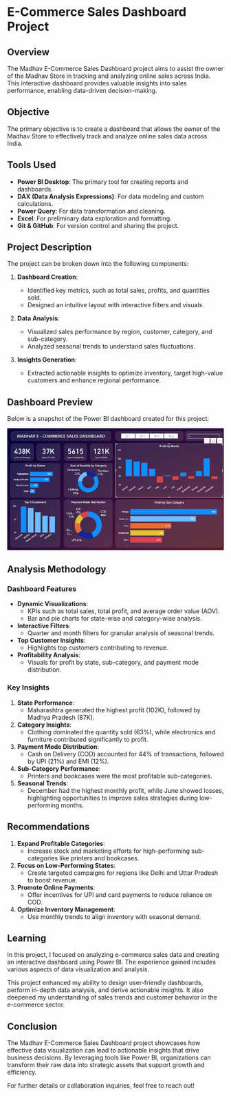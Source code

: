# E-Commerce Sales Dashboard Project  

## Overview  
The Madhav E-Commerce Sales Dashboard project aims to assist the owner of the Madhav Store in tracking and analyzing online sales across India. This interactive dashboard provides valuable insights into sales performance, enabling data-driven decision-making.

## Objective  
The primary objective is to create a dashboard that allows the owner of the Madhav Store to effectively track and analyze online sales data across India.  

## Tools Used  
- **Power BI Desktop**: The primary tool for creating reports and dashboards.  
- **DAX (Data Analysis Expressions)**: For data modeling and custom calculations.  
- **Power Query**: For data transformation and cleaning.  
- **Excel**: For preliminary data exploration and formatting.  
- **Git & GitHub**: For version control and sharing the project.  

## Project Description  
The project can be broken down into the following components:  

1. **Dashboard Creation**:  
   - Identified key metrics, such as total sales, profits, and quantities sold.  
   - Designed an intuitive layout with interactive filters and visuals.  

2. **Data Analysis**:  
   - Visualized sales performance by region, customer, category, and sub-category.  
   - Analyzed seasonal trends to understand sales fluctuations.  

3. **Insights Generation**:  
   - Extracted actionable insights to optimize inventory, target high-value customers and enhance regional performance.  

## Dashboard Preview  
Below is a snapshot of the Power BI dashboard created for this project:  

![E-Commerce Sales Dashboard](https://github.com/amitkr209/Tableau_and_Power_BI_Projects/blob/main/Power%20BI%20Projects/Madhav%20E-Commerce%20Sales%20Dashboard/images/Dashboard.png)  

## Analysis Methodology  

### Dashboard Features  
- **Dynamic Visualizations**:  
  - KPIs such as total sales, total profit, and average order value (AOV).  
  - Bar and pie charts for state-wise and category-wise analysis.  
- **Interactive Filters**:  
  - Quarter and month filters for granular analysis of seasonal trends.  
- **Top Customer Insights**:  
  - Highlights top customers contributing to revenue.  
- **Profitability Analysis**:  
  - Visuals for profit by state, sub-category, and payment mode distribution.  

### Key Insights  
1. **State Performance**:  
   - Maharashtra generated the highest profit (102K), followed by Madhya Pradesh (87K).  
2. **Category Insights**:  
   - Clothing dominated the quantity sold (63%), while electronics and furniture contributed significantly to profit.  
3. **Payment Mode Distribution**:  
   - Cash on Delivery (COD) accounted for 44% of transactions, followed by UPI (21%) and EMI (12%).  
4. **Sub-Category Performance**:  
   - Printers and bookcases were the most profitable sub-categories.  
5. **Seasonal Trends**:  
   - December had the highest monthly profit, while June showed losses, highlighting opportunities to improve sales strategies during low-performing months.  

## Recommendations  
1. **Expand Profitable Categories**:  
   - Increase stock and marketing efforts for high-performing sub-categories like printers and bookcases.  
2. **Focus on Low-Performing States**:  
   - Create targeted campaigns for regions like Delhi and Uttar Pradesh to boost revenue.  
3. **Promote Online Payments**:  
   - Offer incentives for UPI and card payments to reduce reliance on COD.  
4. **Optimize Inventory Management**:  
   - Use monthly trends to align inventory with seasonal demand.  

## Learning
In this project, I focused on analyzing e-commerce sales data and creating an interactive dashboard using Power BI. The experience gained includes various aspects of data visualization and analysis.

This project enhanced my ability to design user-friendly dashboards, perform in-depth data analysis, and derive actionable insights. It also deepened my understanding of sales trends and customer behavior in the e-commerce sector.  

## Conclusion  
The Madhav E-Commerce Sales Dashboard project showcases how effective data visualization can lead to actionable insights that drive business decisions. By leveraging tools like Power BI, organizations can transform their raw data into strategic assets that support growth and efficiency. 

For further details or collaboration inquiries, feel free to reach out!
